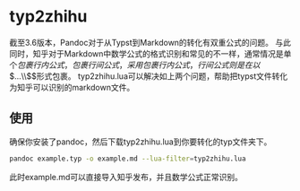 # typ2zhihu
截至3.6版本，Pandoc对于从Typst到Markdown的转化有双重公式的问题。
与此同时，知乎对于Markdown中数学公式的格式识别和常见的不一样，通常情况是单个$包裹行内公式，$$包裹行间公式，采用$$包裹行内公式，行间公式则是在以$$...\\$$形式包裹。
typ2zhihu.lua可以解决如上两个问题，帮助把typst文件转化为知乎可以识别的markdown文件。
## 使用
确保你安装了pandoc，然后下载typ2zhihu.lua到你要转化的typ文件夹下。
```bash
pandoc example.typ -o example.md --lua-filter=typ2zhihu.lua
```
此时example.md可以直接导入知乎发布，并且数学公式正常识别。
